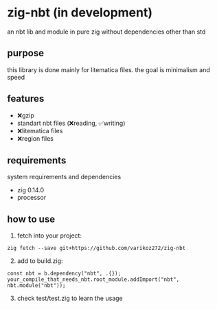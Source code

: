 # zig-nbt (in development)

an nbt lib and module in pure zig without dependencies other than std

## purpose

this library is done mainly for litematica files. the goal is minimalism and speed

## features

- ❌gzip
- standart nbt files (❌reading, ✅writing)
- ❌litematica files
- ❌region files

## requirements

system requirements and dependencies
- zig 0.14.0
- processor

## how to use

1. fetch into your project:
```
zig fetch --save git+https://github.com/varikoz272/zig-nbt
```

2. add to build.zig:
```
const nbt = b.dependency("nbt", .{});
your_compile_that_needs_nbt.root_module.addImport("nbt", nbt.module("nbt"));
```

3. check test/test.zig to learn the usage
